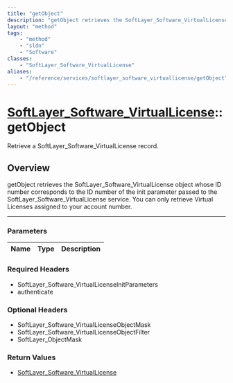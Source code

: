 ```yaml
---
title: "getObject"
description: "getObject retrieves the SoftLayer_Software_VirtualLicense object whose ID number corresponds to the ID number of the ini... "
layout: "method"
tags:
    - "method"
    - "sldn"
    - "Software"
classes:
    - "SoftLayer_Software_VirtualLicense"
aliases:
    - "/reference/services/softlayer_software_virtuallicense/getObject"
---
```

# [SoftLayer_Software_VirtualLicense](/reference/services/SoftLayer_Software_VirtualLicense)::getObject

Retrieve a SoftLayer_Software_VirtualLicense record.


## Overview 
getObject retrieves the SoftLayer_Software_VirtualLicense object whose ID number corresponds to the ID number of the init parameter passed to the SoftLayer_Software_VirtualLicense service. You can only retrieve Virtual Licenses assigned to your account number. 

-----

### Parameters 
|Name | Type | Description |
| --- | --- | --- |


### Required Headers
* SoftLayer_Software_VirtualLicenseInitParameters
* authenticate


### Optional Headers
* SoftLayer_Software_VirtualLicenseObjectMask
* SoftLayer_Software_VirtualLicenseObjectFilter
* SoftLayer_ObjectMask

### Return Values
* <a href='/reference/datatypes/SoftLayer_Software_VirtualLicense'>SoftLayer_Software_VirtualLicense </a>




